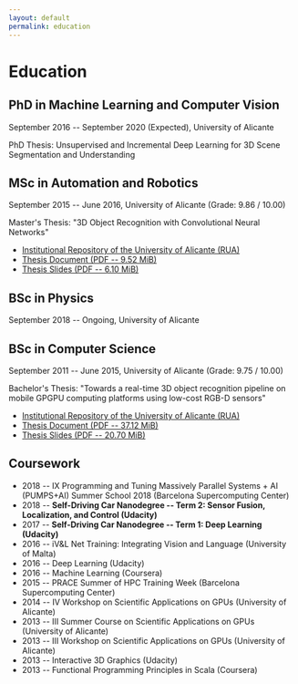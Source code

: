 ```yaml
---
layout: default
permalink: education
---
```


# Education

## PhD in Machine Learning and Computer Vision

September 2016 -- September 2020 (Expected), University of Alicante

PhD Thesis: Unsupervised and Incremental Deep Learning for 3D Scene Segmentation and Understanding

## MSc in Automation and Robotics

September 2015 -- June 2016, University of Alicante (Grade: 9.86 / 10.00)

Master's Thesis: "3D Object Recognition with Convolutional Neural Networks"

- [Institutional Repository of the University of Alicante (RUA)](https://rua.ua.es/dspace/handle/10045/57438?locale=en)
- [Thesis Document (PDF -- 9.52 MiB)](http://www.dtic.ua.es/~agarcia/en/research/msc/files/master-thesis.pdf)
- [Thesis Slides (PDF -- 6.10 MiB)](http://www.dtic.ua.es/~agarcia/en/research/msc/files/master-thesis-slides.pdf)

## BSc in Physics

September 2018 -- Ongoing, University of Alicante

## BSc in Computer Science

September 2011 -- June 2015, University of Alicante (Grade: 9.75 / 10.00)

Bachelor's Thesis: "Towards a real-time 3D object recognition pipeline on mobile GPGPU computing platforms using low-cost RGB-D sensors"

- [Institutional Repository of the University of Alicante (RUA)](http://rua.ua.es/dspace/handle/10045/49010)
- [Thesis Document (PDF -- 37.12 MiB)](http://www.dtic.ua.es/~agarcia/en/research/rt3dor/files/bachelor-thesis.pdf)
- [Thesis Slides (PDF -- 20.70 MiB)](http://www.dtic.ua.es/~agarcia/en/research/rt3dor/files/bachelor-thesis-slides.pdf)


## Coursework

- 2018 -- IX Programming and Tuning Massively Parallel Systems + AI (PUMPS+AI) Summer School 2018 (Barcelona Supercomputing Center)
- 2018 -- __Self-Driving Car Nanodegree -- Term 2: Sensor Fusion, Localization, and Control (Udacity)__
- 2017 -- __Self-Driving Car Nanodegree -- Term 1: Deep Learning (Udacity)__
- 2016 -- iV&L Net Training: Integrating Vision and Language (University of Malta)
- 2016 -- Deep Learning (Udacity)
- 2016 -- Machine Learning (Coursera)
- 2015 -- PRACE Summer of HPC Training Week (Barcelona Supercomputing Center)
- 2014 -- IV Workshop on Scientific Applications on GPUs (University of Alicante)
- 2013 -- III Summer Course on Scientific Applications on GPUs (University of Alicante)
- 2013 -- III Workshop on Scientific Applications on GPUs (University of Alicante)
- 2013 -- Interactive 3D Graphics (Udacity)
- 2013 -- Functional Programming Principles in Scala (Coursera)
